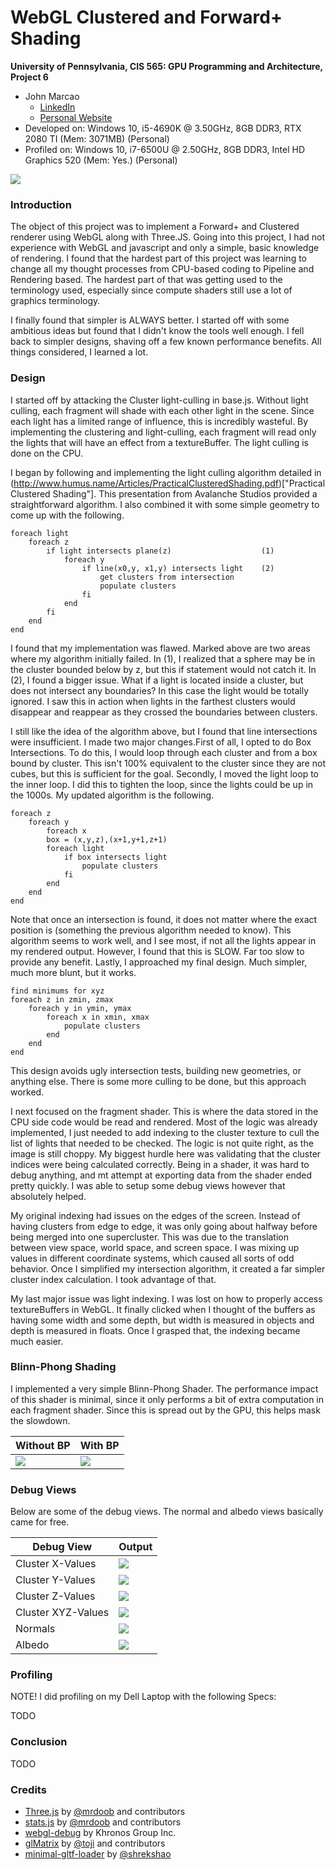 WebGL Clustered and Forward+ Shading
======================

**University of Pennsylvania, CIS 565: GPU Programming and Architecture, Project 6**

* John Marcao
  * [LinkedIn](https://www.linkedin.com/in/jmarcao/)
  * [Personal Website](https://jmarcao.github.io)
* Developed on: Windows 10, i5-4690K @ 3.50GHz, 8GB DDR3, RTX 2080 TI (Mem: 3071MB) (Personal)
* Profiled on: Windows 10, i7-6500U @ 2.50GHz, 8GB DDR3, Intel HD Graphics 520 (Mem: Yes.) (Personal)

![](img/inaction.gif)

### Introduction

The object of this project was to implement a Forward+ and Clustered renderer using WebGL along with Three.JS. Going into this project, I had not experience with WebGL and javascript and only a simple, basic knowledge of rendering. I found that the hardest part of this project was learning to change all my thought processes from CPU-based coding to Pipeline and Rendering based. The hardest part of that was getting used to the terminology used, especially since compute shaders still use a lot of graphics terminology.

I finally found that simpler is ALWAYS better. I started off with some ambitious ideas but found that I didn't know the tools well enough. I fell back to simpler designs, shaving off a few known performance benefits. All things considered, I learned a lot.

### Design

I started off by attacking the Cluster light-culling in base.js. Without light culling, each fragment will shade with each other light in the scene. Since each light has a limited range of influence, this is incredibly wasteful. By implementing the clustering and light-culling, each fragment will read only the lights that will have an effect from a textureBuffer. The light culling is done on the CPU.

I began by following and implementing the light culling algorithm detailed in (http://www.humus.name/Articles/PracticalClusteredShading.pdf)["Practical Clustered Shading"]. This presentation from Avalanche Studios provided a straightforward algorithm. I also combined it with some simple geometry to come up with the following.

```
foreach light
    foreach z
        if light intersects plane(z)                    (1)
            foreach y
                if line(x0,y, x1,y) intersects light    (2)
                    get clusters from intersection      
                    populate clusters
                fi
            end
        fi
    end
end
```

I found that my implementation was flawed. Marked above are two areas where my algorithm initially failed. In (1), I realized that a sphere may be in the cluster bounded below by z, but this if statement would not catch it. In (2), I found a bigger issue. What if a light is located inside a cluster, but does not intersect any boundaries? In this case the light would be totally ignored. I saw this in action when lights in the farthest clusters would disappear and reappear as they crossed the boundaries between clusters.

I still like the idea of the algorithm above, but I found that line intersections were insufficient. I made two major changes.First of all, I opted to do Box Intersections. To do this, I would loop through each cluster and from a box bound by cluster. This isn't 100% equivalent to the cluster since they are not cubes, but this is sufficient for the goal. Secondly, I moved the light loop to the inner loop. I did this to tighten the loop, since the lights could be up in the 1000s. My updated algorithm is the following.

```
foreach z
    foreach y
        foreach x
        box = (x,y,z),(x+1,y+1,z+1)
        foreach light
            if box intersects light   
                populate clusters
            fi
        end
    end
end
```

Note that once an intersection is found, it does not matter where the exact position is (something the previous algorithm needed to know). This algorithm seems to work well, and I see most, if not all the lights appear in my rendered output. However, I found that this is SLOW. Far too slow to provide any benefit. Lastly, I approached my final design. Much simpler, much more blunt, but it works.

```
find minimums for xyz
foreach z in zmin, zmax
    foreach y in ymin, ymax
        foreach x in xmin, xmax
            populate clusters
        end
    end
end
```

This design avoids ugly intersection tests, building new geometries, or anything else. There is some more culling to be done, but this approach worked.

I next focused on the fragment shader. This is where the data stored in the CPU side code would be read and rendered. Most of the logic was already implemented, I just needed to add indexing to the cluster texture to cull the list of lights that needed to be checked. The logic is not quite right, as the image is still choppy. My biggest hurdle here was validating that the cluster indices were being calculated correctly. Being in a shader, it was hard to debug anything, and mt attempt at exporting data from the shader ended pretty quickly. I was able to setup some debug views however that absolutely helped.

My original indexing had issues on the edges of the screen. Instead of having clusters from edge to edge, it was only going about halfway before being merged into one supercluster. This was due to the translation between view space, world space, and screen space. I was mixing up values in different coordinate systems, which caused all sorts of odd behavior. Once I simplified my intersection algorithm, it created a far simpler cluster index calculation. I took advantage of that.

My last major issue was light indexing. I was lost on how to properly access textureBuffers in WebGL. It finally clicked when I thought of the buffers as having some width and some depth, but width is measured in objects and depth is measured in floats. Once I grasped that, the indexing became much easier.

### Blinn-Phong Shading

I implemented a very simple Blinn-Phong Shader. The performance impact of this shader is minimal, since it only performs a bit of extra computation in each fragment shader. Since this is spread out by the GPU, this helps mask the slowdown.

| Without BP | With BP |
|-----------|--------|
| ![](img/without_bp.gif) | ![](img/with_bp.gif) |

### Debug Views

Below are some of the debug views. The normal and albedo views basically came for free.

| Debug View | Output    |
|-----------|--------|
| Cluster X-Values | ![](img/x_debug.JPG) |
| Cluster Y-Values | ![](img/y_debug.JPG) |
| Cluster Z-Values | ![](img/z_debug.JPG) |
| Cluster XYZ-Values | ![](img/xyz_debug.JPG) |
| Normals | ![](img/normals.JPG) |
| Albedo | ![](img/albedo.JPG) |

### Profiling

NOTE! I did profiling on my Dell Laptop with the following Specs:

TODO

### Conclusion

TODO


### Credits

* [Three.js](https://github.com/mrdoob/three.js) by [@mrdoob](https://github.com/mrdoob) and contributors
* [stats.js](https://github.com/mrdoob/stats.js) by [@mrdoob](https://github.com/mrdoob) and contributors
* [webgl-debug](https://github.com/KhronosGroup/WebGLDeveloperTools) by Khronos Group Inc.
* [glMatrix](https://github.com/toji/gl-matrix) by [@toji](https://github.com/toji) and contributors
* [minimal-gltf-loader](https://github.com/shrekshao/minimal-gltf-loader) by [@shrekshao](https://github.com/shrekshao)

